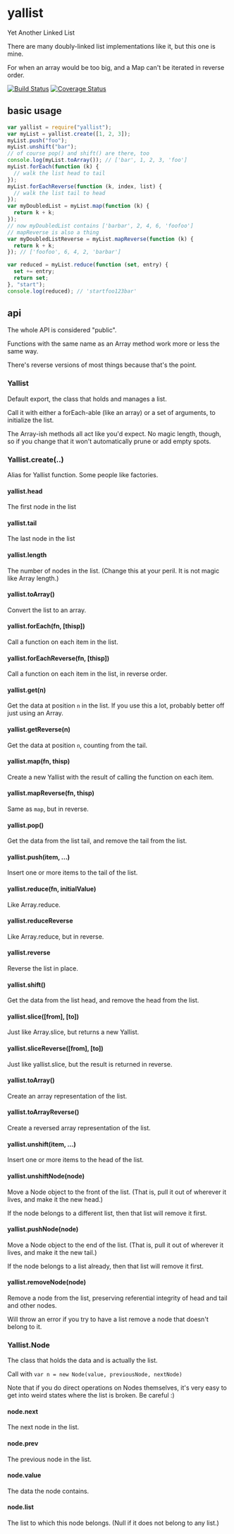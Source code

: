# yallist

Yet Another Linked List

There are many doubly-linked list implementations like it, but this one is mine.

For when an array would be too big, and a Map can't be iterated in reverse
order.

[![Build Status](https://travis-ci.org/isaacs/yallist.svg?branch=master)](https://travis-ci.org/isaacs/yallist)
[![Coverage Status](https://coveralls.io/repos/isaacs/yallist/badge.svg?service=github)](https://coveralls.io/github/isaacs/yallist)

## basic usage

```javascript
var yallist = require("yallist");
var myList = yallist.create([1, 2, 3]);
myList.push("foo");
myList.unshift("bar");
// of course pop() and shift() are there, too
console.log(myList.toArray()); // ['bar', 1, 2, 3, 'foo']
myList.forEach(function (k) {
  // walk the list head to tail
});
myList.forEachReverse(function (k, index, list) {
  // walk the list tail to head
});
var myDoubledList = myList.map(function (k) {
  return k + k;
});
// now myDoubledList contains ['barbar', 2, 4, 6, 'foofoo']
// mapReverse is also a thing
var myDoubledListReverse = myList.mapReverse(function (k) {
  return k + k;
}); // ['foofoo', 6, 4, 2, 'barbar']

var reduced = myList.reduce(function (set, entry) {
  set += entry;
  return set;
}, "start");
console.log(reduced); // 'startfoo123bar'
```

## api

The whole API is considered "public".

Functions with the same name as an Array method work more or less the same way.

There's reverse versions of most things because that's the point.

### Yallist

Default export, the class that holds and manages a list.

Call it with either a forEach-able (like an array) or a set of arguments, to
initialize the list.

The Array-ish methods all act like you'd expect. No magic length, though, so if
you change that it won't automatically prune or add empty spots.

### Yallist.create(..)

Alias for Yallist function. Some people like factories.

#### yallist.head

The first node in the list

#### yallist.tail

The last node in the list

#### yallist.length

The number of nodes in the list. (Change this at your peril. It is not magic
like Array length.)

#### yallist.toArray()

Convert the list to an array.

#### yallist.forEach(fn, [thisp])

Call a function on each item in the list.

#### yallist.forEachReverse(fn, [thisp])

Call a function on each item in the list, in reverse order.

#### yallist.get(n)

Get the data at position `n` in the list. If you use this a lot, probably better
off just using an Array.

#### yallist.getReverse(n)

Get the data at position `n`, counting from the tail.

#### yallist.map(fn, thisp)

Create a new Yallist with the result of calling the function on each item.

#### yallist.mapReverse(fn, thisp)

Same as `map`, but in reverse.

#### yallist.pop()

Get the data from the list tail, and remove the tail from the list.

#### yallist.push(item, ...)

Insert one or more items to the tail of the list.

#### yallist.reduce(fn, initialValue)

Like Array.reduce.

#### yallist.reduceReverse

Like Array.reduce, but in reverse.

#### yallist.reverse

Reverse the list in place.

#### yallist.shift()

Get the data from the list head, and remove the head from the list.

#### yallist.slice([from], [to])

Just like Array.slice, but returns a new Yallist.

#### yallist.sliceReverse([from], [to])

Just like yallist.slice, but the result is returned in reverse.

#### yallist.toArray()

Create an array representation of the list.

#### yallist.toArrayReverse()

Create a reversed array representation of the list.

#### yallist.unshift(item, ...)

Insert one or more items to the head of the list.

#### yallist.unshiftNode(node)

Move a Node object to the front of the list. (That is, pull it out of wherever
it lives, and make it the new head.)

If the node belongs to a different list, then that list will remove it first.

#### yallist.pushNode(node)

Move a Node object to the end of the list. (That is, pull it out of wherever it
lives, and make it the new tail.)

If the node belongs to a list already, then that list will remove it first.

#### yallist.removeNode(node)

Remove a node from the list, preserving referential integrity of head and tail
and other nodes.

Will throw an error if you try to have a list remove a node that doesn't belong
to it.

### Yallist.Node

The class that holds the data and is actually the list.

Call with `var n = new Node(value, previousNode, nextNode)`

Note that if you do direct operations on Nodes themselves, it's very easy to get
into weird states where the list is broken. Be careful :)

#### node.next

The next node in the list.

#### node.prev

The previous node in the list.

#### node.value

The data the node contains.

#### node.list

The list to which this node belongs. (Null if it does not belong to any list.)
